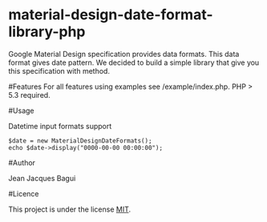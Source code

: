 # material-design-date-format-library-php
Google Material Design specification provides data formats. This data format gives date pattern. We decided to build a simple library that give you this specification with method.



#Features
For all features using examples see /example/index.php. PHP > 5.3 required.

#Usage

Datetime input formats support

```
$date = new MaterialDesignDateFormats(); 
echo $date->display("0000-00-00 00:00:00");
```



#Author

Jean Jacques Bagui

#Licence

This project is under the license <a href="https://opensource.org/licenses/MIT">MIT</a>.
